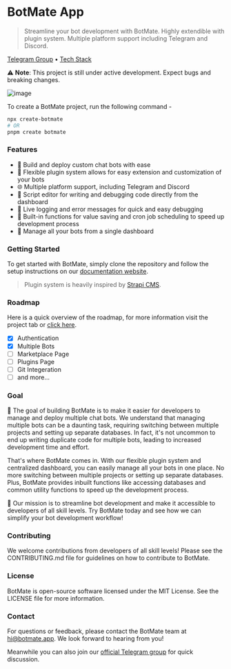 # BotMate App

> Streamline your bot development with BotMate. Highly extendible with plugin system. Multiple platform support including Telegram and Discord.

[Telegram Group](https://t.me/chatbotmate) • [Tech Stack](https://docs.botmate.app/tech-stack)

⚠️ **Note**: This project is still under active development. Expect bugs and breaking changes.

![image](https://user-images.githubusercontent.com/31907722/228914057-85772b90-9719-409f-bcba-842af7883874.png)

To create a BotMate project, run the following command -

```bash
npx create-botmate
# OR
pnpm create botmate
```

### Features

- 🤖 Build and deploy custom chat bots with ease
- 🔌 Flexible plugin system allows for easy extension and customization of your bots
- 🌐 Multiple platform support, including Telegram and Discord
- 📝 Script editor for writing and debugging code directly from the dashboard
- 🐞 Live logging and error messages for quick and easy debugging
- 💾 Built-in functions for value saving and cron job scheduling to speed up development process
- 🚀 Manage all your bots from a single dashboard

### Getting Started

To get started with BotMate, simply clone the repository and follow the setup instructions on our [documentation website](https://docs.botmate.app/getting-started).

> Plugin system is heavily inspired by [Strapi CMS](https://docs.strapi.io/dev-docs/plugins-development).

### Roadmap

Here is a quick overview of the roadmap, for more information visit the project tab or [click here](https://github.com/orgs/botmate/projects/3).

- [x] Authentication
- [x] Multiple Bots
- [ ] Marketplace Page
- [ ] Plugins Page
- [ ] Git Integeration
- [ ] and more...

### Goal

🚀 The goal of building BotMate is to make it easier for developers to manage and deploy multiple chat bots. We understand that managing multiple bots can be a daunting task, requiring switching between multiple projects and setting up separate databases. In fact, it's not uncommon to end up writing duplicate code for multiple bots, leading to increased development time and effort.

That's where BotMate comes in. With our flexible plugin system and centralized dashboard, you can easily manage all your bots in one place. No more switching between multiple projects or setting up separate databases. Plus, BotMate provides inbuilt functions like accessing databases and common utility functions to speed up the development process.

🤖 Our mission is to streamline bot development and make it accessible to developers of all skill levels. Try BotMate today and see how we can simplify your bot development workflow!

### Contributing

We welcome contributions from developers of all skill levels! Please see the CONTRIBUTING.md file for guidelines on how to contribute to BotMate.

### License

BotMate is open-source software licensed under the MIT License. See the LICENSE file for more information.

### Contact

For questions or feedback, please contact the BotMate team at hi@botmate.app. We look forward to hearing from you!

Meanwhile you can also join our [official Telegram group](https://t.me/chatbotmate) for quick discussion.
